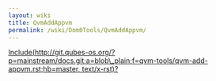 ```yaml
---
layout: wiki
title: QvmAddAppvm
permalink: /wiki/Dom0Tools/QvmAddAppvm/
---
```


[Include(http://git.qubes-os.org/?p=mainstream/docs.git;a=blob\_plain;f=qvm-tools/qvm-add-appvm.rst;hb=master, text/x-rst)?](/wiki/Dom0Tools/Include(http%3A/git.qubes-os.org?p=mainstream/docs.git;a=blob_plain;f=qvm-tools/qvm-add-appvm.rst;hb=master,%20text/x-rst))
